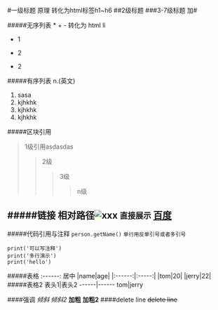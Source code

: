 #一级标题  原理   转化为html标签h1~h6
##2级标题
###3-7级标题 加#

#####无序列表 * + - 转化为 html li
* 1
+ 2
- 2

#####有序列表 n.(英文)
1. sasa
23. kjhkhk
23. kjhkhk
3. kjhkhk

#####区块引用
>1级引用asdasdas
>>2级
>>>3级
>>>>n级

#####链接 相对路径![xxx](../xx/xx.png) ``直接展示``
[百度](http://www.baidu.com)
-
#####代码引用与注释
`person.getName()`
``单行用反单引号或者多引号``
```注释
print('可以写注释')
print('多行演示')
print('hello')
```

#####表格  :------: 居中
|name|age|
|:------:|:-----:|
|tom|20|
|jerry|22|
#####表格2
表头1|表头2
------|------
tom|jerry



####强调
*倾斜*
_倾斜2_
**加粗**
__加粗2__
####delete line
~~delete line~~



